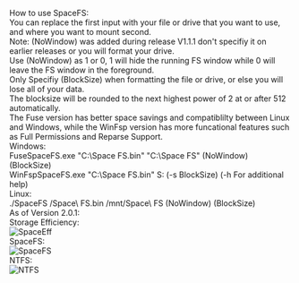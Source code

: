 How to use SpaceFS:  
You can replace the first input with your file or drive that you want to use, and where you want to mount second.  
Note: (NoWindow) was added during release V1.1.1 don't specifiy it on earlier releases or you will format your drive.  
Use (NoWindow) as 1 or 0, 1 will hide the running FS window while 0 will leave the FS window in the foreground.  
Only Specifiy (BlockSize) when formatting the file or drive, or else you will lose all of your data.  
The blocksize will be rounded to the next highest power of 2 at or after 512 automatically.  
The Fuse version has better space savings and compatiblilty between Linux and Windows, while the WinFsp version has more funcational features such as Full Permissions and Reparse Support.  
  Windows:  
    FuseSpaceFS.exe "C:\Space FS.bin" "C:\Space FS" (NoWindow) (BlockSize)  
    WinFspSpaceFS.exe "C:\Space FS.bin" S: (-s BlockSize) (-h For additional help)  
  Linux:  
    ./SpaceFS /Space\ FS.bin /mnt/Space\ FS (NoWindow) (BlockSize)  
As of Version 2.0.1:  
Storage Efficiency:  
![SpaceEff](https://user-images.githubusercontent.com/46275713/213942347-c400bc6a-6e8d-42a5-8748-a5be8d45655d.png)  
SpaceFS:  
![SpaceFS](https://github.com/PoeticDeath/SpaceFS/assets/46275713/5486dcc2-971d-454e-ae21-b7d43a1f9d5b)  
NTFS:  
![NTFS](https://user-images.githubusercontent.com/46275713/218371590-5d0647e5-af09-47bf-87ca-533b2c29ab56.png)  
